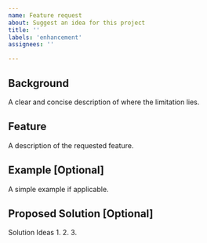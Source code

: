 ```yaml
---
name: Feature request
about: Suggest an idea for this project
title: ''
labels: 'enhancement'
assignees: ''

---
```


## Background
A clear and concise description of where the limitation lies.

## Feature
A description of the requested feature.

## Example [Optional]
A simple example if applicable.

## Proposed Solution [Optional]
Solution Ideas 
1. 
2. 
3.
